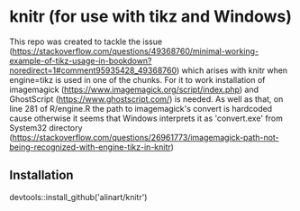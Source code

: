 # knitr (for use with tikz and Windows)

This repo was created to tackle the issue (https://stackoverflow.com/questions/49368760/minimal-working-example-of-tikz-usage-in-bookdown?noredirect=1#comment95935428_49368760) which arises with knitr when
engine=tikz is used in one of the chunks. For it to work installation of
imagemagick (https://www.imagemagick.org/script/index.php) and GhostScript
(https://www.ghostscript.com/) is needed. As well as that, on line 281 of
R/engine.R the path to imagemagick's convert is hardcoded cause otherwise
it seems that Windows interprets it as 'convert.exe' from System32 directory (https://stackoverflow.com/questions/26961773/imagemagick-path-not-being-recognized-with-engine-tikz-in-knitr)

## Installation

devtools::install_github('alinart/knitr')
